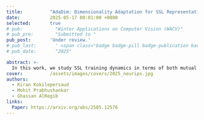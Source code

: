 ```yaml
---
title:          "AdaDim: Dimensionality Adaptation for SSL Representational Dynamics"
date:           2025-05-17 00:01:00 +0800
selected:       true
# pub:            "Winter Applications on Computer Vision (WACV)"
# pub_pre:        "Submitted to "
pub_post:       'Under review.'
# pub_last:       ' <span class="badge badge-pill badge-publication badge-success">ORAL</span>'
# pub_date:       "2025"

abstract: >-
  In this work, we study SSL training dynamics in terms of both mutual information between projection and representation spaces as well as in terms of overall dimensionality.
cover:          /assets/images/covers/2025_neurips.jpg
authors:
  - Kiran Kokilepersaud
  - Mohit Prabhushankar
  - Ghassan AlRegib
links:
  Paper: https://arxiv.org/abs/2505.12576
---
```

